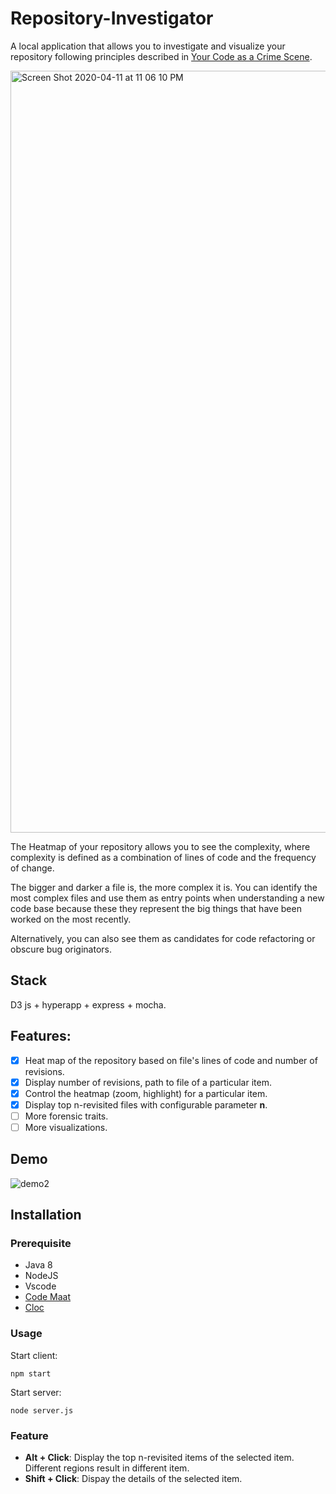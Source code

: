 # Repository-Investigator

A local application that allows you to investigate and visualize your repository following principles described in [Your Code as a Crime Scene](https://www.amazon.com/Your-Code-Crime-Scene-Bottlenecks/dp/1680500384). 

<img width="1219" alt="Screen Shot 2020-04-11 at 11 06 10 PM" src="https://user-images.githubusercontent.com/16775806/79049237-99540300-7c4c-11ea-93eb-71c07c49dba0.png">

The Heatmap of your repository allows you to see the complexity, where complexity is defined as a combination of lines of code and the frequency of change. 

The bigger and darker a file is, the more complex it is. You can identify the most complex files and use them as entry points when understanding a new code base because these they represent the big things that have been worked on the most recently.

Alternatively, you can also see them as candidates for code refactoring or obscure bug originators.

## Stack
D3 js + hyperapp + express + mocha.

## Features: 
- [X] Heat map of the repository based on file's lines of code and number of revisions.
- [X] Display number of revisions, path to file of a particular item.
- [X] Control the heatmap (zoom, highlight) for a particular item.
- [X] Display top n-revisited files with configurable parameter **n**.
- [ ] More forensic traits.
- [ ] More visualizations.

## Demo

![demo2](https://user-images.githubusercontent.com/16775806/79049411-bccb7d80-7c4d-11ea-9575-6805778b8269.gif)


## Installation
### Prerequisite
- Java 8
- NodeJS
- Vscode
- [Code Maat](https://github.com/adamtornhill/code-maat)
- [Cloc](https://github.com/AlDanial/cloc#install-via-package-manager)

### Usage
Start client:
```
npm start
```
Start server:
```
node server.js
```

### Feature
- **Alt + Click**: Display the top n-revisited items of the selected item. Different regions result in different item.
- **Shift + Click**: Dispay the details of the selected item.
